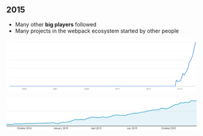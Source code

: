 ## 2015

* Many other **big players** followed
* Many projects in the webpack ecosystem started by other people

![trend](google-trend.png)

![analytics](analytics.png)
